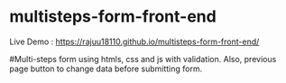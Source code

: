# multisteps-form-front-end
Live Demo : https://rajuu18110.github.io/multisteps-form-front-end/

#Multi-steps form using htmls, css and js with validation. Also, previous page button to change data before submitting form.
